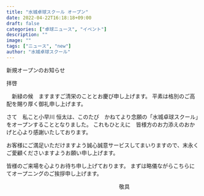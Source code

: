 ```yaml
---
title: "水城卓球スクール オープン"
date: 2022-04-22T16:18:18+09:00
draft: false
categories: ["卓球ニュース", "イベント"]
description: ""
image: ""
tags: ["ニュース", "new"]
author: "水城卓球スクール"
---
```


新規オープンのお知らせ

拝啓

　新緑の候　ますますご清栄のこととお慶び申し上げます。
平素は格別のご高配を賜り厚く御礼申し上げます。

さて　私こと小早川 恒太は、このたび　かねてより念願の「水城卓球スクール」をオープンすることとなりました。
これもひとえに　皆様方のお力添えのおかげと心より感謝いたしております。

お客様にご満足いただけますよう誠心誠意サービスしてまいりますので、末永くご愛顧くださいますようお願い申し上げます。

皆様のご来場を心よりお待ち申し上げております。
まずは略儀ながらこちらにてオープニングのご挨拶申し上げます。

　　　　　　　　　　　　　　　　　　　　　敬具
